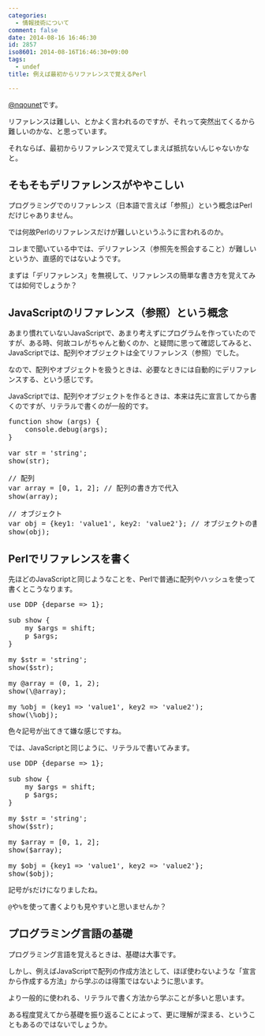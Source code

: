 ```yaml
---
categories:
  - 情報技術について
comment: false
date: 2014-08-16 16:46:30
id: 2857
iso8601: 2014-08-16T16:46:30+09:00
tags:
  - undef
title: 例えば最初からリファレンスで覚えるPerl

---
```


<p><a href="https://twitter.com/nqounet">@nqounet</a>です。</p>

<p>リファレンスは難しい、とかよく言われるのですが、それって突然出てくるから難しいのかな、と思っています。</p>

<p>それならば、最初からリファレンスで覚えてしまえば抵抗ないんじゃないかなと。</p>



<h2>そもそもデリファレンスがややこしい</h2>

<p>プログラミングでのリファレンス（日本語で言えば「参照」）という概念はPerlだけじゃありません。</p>

<p>では何故Perlのリファレンスだけが難しいというふうに言われるのか。</p>

<p>コレまで聞いている中では、デリファレンス（参照先を照会すること）が難しいというか、直感的ではないようです。</p>

<p>まずは「デリファレンス」を無視して、リファレンスの簡単な書き方を覚えてみては如何でしょうか？</p>

<h2>JavaScriptのリファレンス（参照）という概念</h2>

<p>あまり慣れていないJavaScriptで、あまり考えずにプログラムを作っていたのですが、ある時、何故コレがちゃんと動くのか、と疑問に思って確認してみると、JavaScriptでは、配列やオブジェクトは全てリファレンス（参照）でした。</p>

<p>なので、配列やオブジェクトを扱うときは、必要なときには自動的にデリファレンスする、という感じです。</p>

<p>JavaScriptでは、配列やオブジェクトを作るときは、本来は先に宣言してから書くのですが、リテラルで書くのが一般的です。</p>

<pre>
function show (args) {
    console.debug(args);
}

var str = 'string';
show(str);

// 配列
var array = [0, 1, 2]; // 配列の書き方で代入
show(array);

// オブジェクト
var obj = {key1: 'value1', key2: 'value2'}; // オブジェクトの書き方で代入
show(obj);
</pre>

<h2>Perlでリファレンスを書く</h2>

<p>先ほどのJavaScriptと同じようなことを、Perlで普通に配列やハッシュを使って書くとこうなります。</p>

<pre>
use DDP {deparse => 1};

sub show {
    my $args = shift;
    p $args;
}

my $str = 'string';
show($str);

my @array = (0, 1, 2);
show(\@array);

my %obj = (key1 => 'value1', key2 => 'value2');
show(\%obj);
</pre>

<p>色々記号が出てきて嫌な感じですね。</p>

<p>では、JavaScriptと同じように、リテラルで書いてみます。</p>

<pre>
use DDP {deparse => 1};

sub show {
    my $args = shift;
    p $args;
}

my $str = 'string';
show($str);

my $array = [0, 1, 2];
show($array);

my $obj = {key1 => 'value1', key2 => 'value2'};
show($obj);
</pre>

<p>記号が<code>$</code>だけになりましたね。</p>

<p><code>@</code>や<code>%</code>を使って書くよりも見やすいと思いませんか？</p>

<h2>プログラミング言語の基礎</h2>

<p>プログラミング言語を覚えるときは、基礎は大事です。</p>

<p>しかし、例えばJavaScriptで配列の作成方法として、ほぼ使わないような「宣言から作成する方法」から学ぶのは得策ではないように思います。</p>

<p>より一般的に使われる、リテラルで書く方法から学ぶことが多いと思います。</p>

<p>ある程度覚えてから基礎を振り返ることによって、更に理解が深まる、ということもあるのではないでしょうか。</p>
    	